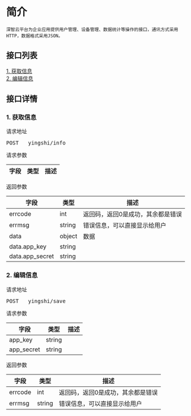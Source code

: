 # 简介
	深智云平台为企业应用提供用户管理、设备管理、数据统计等操作的接口，通讯方式采用HTTP，数据格式采用JSON。
## 接口列表
[1. 获取信息](#api_1)
</br>[2. 编辑信息](#api_2)
</br>
## 接口详情
### <a name='api_1'>1. 获取信息</a>
请求地址

<pre>POST	yingshi/info</pre>

请求参数

|字段|类型|描述|
|--|--|--|

返回参数

|字段|类型|描述|
|--|--|--|
|errcode|int|返回码，返回0是成功，其余都是错误|
|errmsg|string|错误信息，可以直接显示给用户|
|data|object|数据|
|data.app_key|string||
|data.app_secret|string||

### <a name='api_2'>2. 编辑信息</a>
请求地址

<pre>POST	yingshi/save</pre>

请求参数

|字段|类型|描述|
|--|--|--|
|app_key|string||
|app_secret|string||

返回参数

|字段|类型|描述|
|--|--|--|
|errcode|int|返回码，返回0是成功，其余都是错误|
|errmsg|string|错误信息，可以直接显示给用户|

